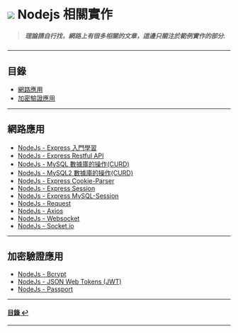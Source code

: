 # ![](https://drive.google.com/uc?id=10INx5_pkhMcYRdx_OO4rXNXxcsvPtBYq) Nodejs 相關實作

> ##### 理論請自行找，網路上有很多相關的文章，這邊只關注於範例實作的部分.

---

<!--ts-->
## 目錄
* [網路應用](#網路應用)
* [加密驗證應用](#加密驗證應用)
<!--te-->

---

## 網路應用
* [NodeJs - Express 入門學習](https://github.com/RC-Dev-Tech/nodejs-http-server) <br>
* [NodeJs - Express Restful API](https://github.com/RC-Dev-Tech/nodejs-express-rest-api) <br>
* [NodeJs - MySQL 數據庫的操作(CURD)](https://github.com/RC-Dev-Tech/nodejs-mysql) <br>
* [NodeJs - MySQL2 數據庫的操作(CURD)](https://github.com/RC-Dev-Tech/nodejs-mysql2) <br>
* [NodeJs - Express Cookie-Parser](https://github.com/RC-Dev-Tech/nodejs-express-cookie-parser) <br>
* [NodeJs - Express Session](https://github.com/RC-Dev-Tech/nodejs-express-session) <br>
* [NodeJs - Express MySQL-Session](https://github.com/RC-Dev-Tech/nodejs-express-mysql-session) <br>
* [NodeJs - Request](https://github.com/RC-Dev-Tech/nodejs-http-request) <br>
* [NodeJs - Axios](https://github.com/RC-Dev-Tech/nodejs-axios) <br>
* [NodeJs - Websocket](https://github.com/RC-Dev-Tech/nodejs-websocket) <br>
* [NodeJs - Socket.io](https://github.com/RC-Dev-Tech/nodejs-socket.io) <br>

---

## 加密驗證應用
* [NodeJs - Bcrypt](https://github.com/RC-Dev-Tech/nodejs-bcrypt) <br>
* [NodeJs - JSON Web Tokens (JWT)](https://github.com/RC-Dev-Tech/nodejs-jwt) <br>
* [NodeJs - Passport](https://github.com/RC-Dev-Tech/nodejs-passport) <br>

---

<!--ts-->
#### [目錄 ↩](#目錄)
<!--te-->
---
